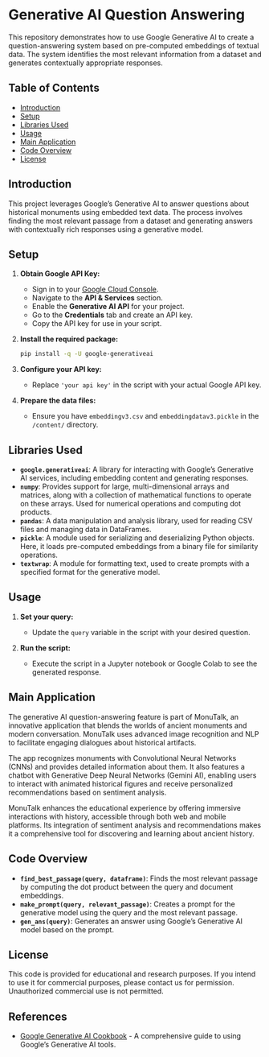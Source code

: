 # Generative AI Question Answering

This repository demonstrates how to use Google Generative AI to create a question-answering system based on pre-computed embeddings of textual data. The system identifies the most relevant information from a dataset and generates contextually appropriate responses.

## Table of Contents
- [Introduction](#introduction)
- [Setup](#setup)
- [Libraries Used](#libraries-used)
- [Usage](#usage)
- [Main Application](#main-application)
- [Code Overview](#code-overview)
- [License](#license)

## Introduction
This project leverages Google’s Generative AI to answer questions about historical monuments using embedded text data. The process involves finding the most relevant passage from a dataset and generating answers with contextually rich responses using a generative model.

## Setup
1. **Obtain Google API Key:**
   - Sign in to your [Google Cloud Console](https://console.cloud.google.com/).
   - Navigate to the **API & Services** section.
   - Enable the **Generative AI API** for your project.
   - Go to the **Credentials** tab and create an API key.
   - Copy the API key for use in your script.

2. **Install the required package:**
   ```bash
   pip install -q -U google-generativeai
   ```

3. **Configure your API key:**
   - Replace `'your api key'` in the script with your actual Google API key.

4. **Prepare the data files:**
   - Ensure you have `embeddingv3.csv` and `embeddingdatav3.pickle` in the `/content/` directory.

## Libraries Used
- **`google.generativeai`**: A library for interacting with Google’s Generative AI services, including embedding content and generating responses.
- **`numpy`**: Provides support for large, multi-dimensional arrays and matrices, along with a collection of mathematical functions to operate on these arrays. Used for numerical operations and computing dot products.
- **`pandas`**: A data manipulation and analysis library, used for reading CSV files and managing data in DataFrames.
- **`pickle`**: A module used for serializing and deserializing Python objects. Here, it loads pre-computed embeddings from a binary file for similarity operations.
- **`textwrap`**: A module for formatting text, used to create prompts with a specified format for the generative model.

## Usage
1. **Set your query:**
   - Update the `query` variable in the script with your desired question.

2. **Run the script:**
   - Execute the script in a Jupyter notebook or Google Colab to see the generated response.

## Main Application
The generative AI question-answering feature is part of MonuTalk, an innovative application that blends the worlds of ancient monuments and modern conversation. MonuTalk uses advanced image recognition and NLP to facilitate engaging dialogues about historical artifacts.

The app recognizes monuments with Convolutional Neural Networks (CNNs) and provides detailed information about them. It also features a chatbot with Generative Deep Neural Networks (Gemini AI), enabling users to interact with animated historical figures and receive personalized recommendations based on sentiment analysis.

MonuTalk enhances the educational experience by offering immersive interactions with history, accessible through both web and mobile platforms. Its integration of sentiment analysis and recommendations makes it a comprehensive tool for discovering and learning about ancient history.

## Code Overview
- **`find_best_passage(query, dataframe)`**: Finds the most relevant passage by computing the dot product between the query and document embeddings.
- **`make_prompt(query, relevant_passage)`**: Creates a prompt for the generative model using the query and the most relevant passage.
- **`gen_ans(query)`**: Generates an answer using Google’s Generative AI model based on the prompt.

## License
This code is provided for educational and research purposes. If you intend to use it for commercial purposes, please contact us for permission. Unauthorized commercial use is not permitted.

## References
- [Google Generative AI Cookbook]([https://cloud.google.com/generative-ai/cookbook](https://github.com/google-gemini/cookbook)) - A comprehensive guide to using Google’s Generative AI tools.
